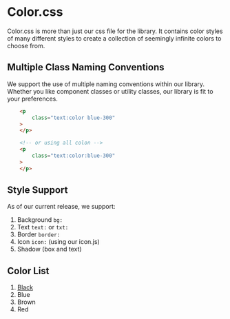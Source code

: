 # Color.css

Color.css is more than just our css file for the library. It contains color styles of many different styles
to create a collection of seemingly infinite colors to choose from.

## Multiple Class Naming Conventions

We support the use of multiple naming conventions within our library. Whether you like component classes or utility classes,
our library is fit to your preferences.

```html
    <p
        class="text:color blue-300"
    >
    </p>

    <!-- or using all colon -->
    <p
        class="text:color:blue-300"
    >
    </p>
```

## Style Support

As of our current release, we support:

1. Background `bg:`
2. Text `text:` or `txt:`
3. Border `border:`
4. Icon `icon:` (using our icon.js)
5. Shadow (box and text)

## Color List

1. [Black](/docs/berilliumCSS/color/colors/black.md)
2. Blue
3. Brown
4. Red
